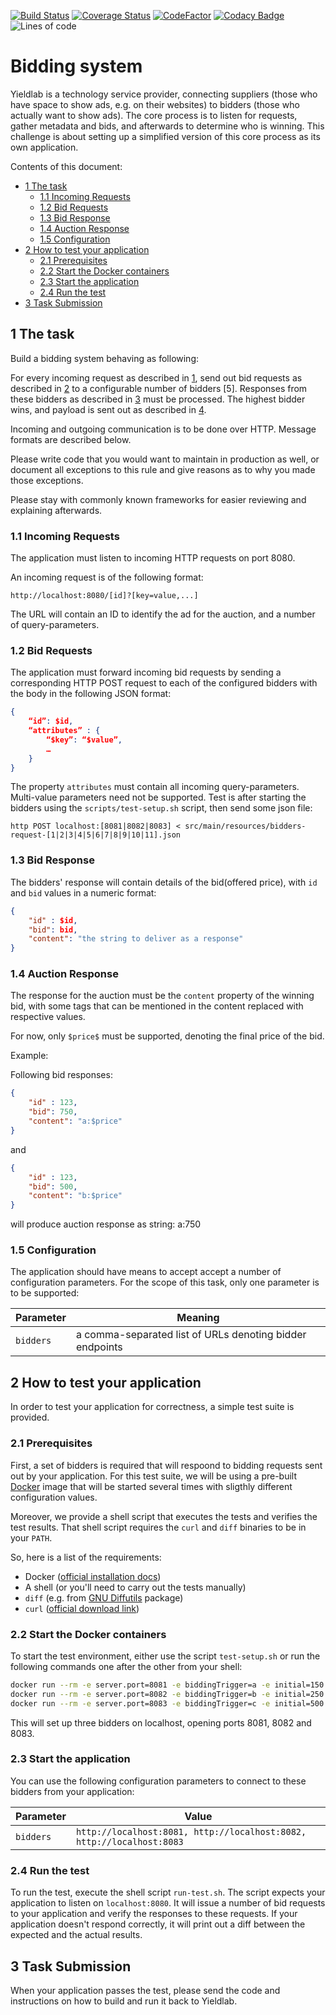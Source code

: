 
[![Build Status](https://travis-ci.com/felipegutierrez/bidding-system.svg?branch=main)](https://travis-ci.com/felipegutierrez/bidding-system)
[![Coverage Status](https://coveralls.io/repos/github/felipegutierrez/bidding-system/badge.svg)](https://coveralls.io/github/felipegutierrez/bidding-system)
[![CodeFactor](https://www.codefactor.io/repository/github/felipegutierrez/bidding-system/badge)](https://www.codefactor.io/repository/github/felipegutierrez/bidding-system)
[![Codacy Badge](https://api.codacy.com/project/badge/Grade/df38ef7ca2764f78b5ab73e1c16c9024)](https://app.codacy.com/gh/felipegutierrez/bidding-system?utm_source=github.com&utm_medium=referral&utm_content=felipegutierrez/bidding-system&utm_campaign=Badge_Grade)
![Lines of code](https://img.shields.io/tokei/lines/github/felipegutierrez/bidding-system)

Bidding system
==============

Yieldlab is a technology service provider, connecting suppliers (those who
have space to show ads, e.g. on their websites) to bidders (those who actually
want to show ads). The core process is to listen for requests, gather metadata
and bids, and afterwards to determine who is winning. This challenge is about
setting up a simplified version of this core process as its own application.

Contents of this document:

- [1 The task](#1-the-task)
  - [1.1 Incoming Requests](#11-incoming-requests)
  - [1.2 Bid Requests](#12-bid-requests)
  - [1.3 Bid Response](#13-bid-response)
  - [1.4 Auction Response](#14-auction-response)
  - [1.5 Configuration](#15-configuration)
- [2 How to test your application](#2-how-to-test-your-application)
  - [2.1 Prerequisites](#21-prerequisites)
  - [2.2 Start the Docker containers](#22-start-the-docker-containers)
  - [2.3 Start the application](#23-start-the-application)
  - [2.4 Run the test](#24-run-the-test)
- [3 Task Submission](#3-task-submission)


## 1 The task

Build a bidding system behaving as following:

For every incoming request as described in [1], send out bid requests as
described in [2] to a configurable number of bidders [5]. Responses from these
bidders as described in [3] must be processed. The highest bidder wins, and
payload is sent out as described in [4].

Incoming and outgoing communication is to be done over HTTP. Message formats
are described below.

Please write code that you would want to maintain in production as well, or
document all exceptions to this rule and give reasons as to why you made those
exceptions.

Please stay with commonly known frameworks for easier reviewing and explaining
afterwards.

[1]: #1-incoming-requests
[2]: #2-bid-requests
[3]: #3-bid-response
[4]: #4-auction-response

### 1.1 Incoming Requests

The application must listen to incoming HTTP requests on port 8080.

An incoming request is of the following format:

    http://localhost:8080/[id]?[key=value,...]

The URL will contain an ID to identify the ad for the auction, and a number of
query-parameters.

### 1.2 Bid Requests

The application must forward incoming bid requests by sending a corresponding
HTTP POST request to each of the configured bidders with the body in the
following JSON format:

```json
{
	“id”: $id,
	“attributes” : {
		“$key”: “$value”,
		…
	}
}
```

The property `attributes` must contain all incoming query-parameters.
Multi-value parameters need not be supported. 
Test is after starting the bidders using the `scripts/test-setup.sh` script, then send some json file:
```
http POST localhost:[8081|8082|8083] < src/main/resources/bidders-request-[1|2|3|4|5|6|7|8|9|10|11].json
```

### 1.3 Bid Response

The bidders' response will contain details of the bid(offered price), with `id` and `bid`
values in a numeric format:

```json
{
	"id" : $id,
	"bid": bid,
	"content": "the string to deliver as a response"
}
```

### 1.4 Auction Response

The response for the auction must be the `content` property of the winning bid,
with some tags that can be mentioned in the content replaced with respective values.

For now, only `$price$` must be supported, denoting the final price of the bid.

Example:


Following bid responses:
```json
{
	"id" : 123,
	"bid": 750,
	"content": "a:$price"
}
```
and

```json
{
	"id" : 123,
	"bid": 500,
	"content": "b:$price"
}
```
will produce auction response as string:
a:750

### 1.5 Configuration

The application should have means to accept accept a number of configuration
parameters. For the scope of this task, only one parameter is to be supported:

| Parameter | Meaning                                                  |
|-----------|----------------------------------------------------------|
| `bidders` | a comma-separated list of URLs denoting bidder endpoints |


## 2 How to test your application

In order to test your application for correctness, a simple test suite is
provided.

### 2.1 Prerequisites

First, a set of bidders is required that will respoond to bidding requests
sent out by your application. For this test suite, we will be using a
pre-built [Docker][what-is-docker] image that will be started several times
with sligthly different configuration values.

Moreover, we provide a shell script that executes the tests and verifies the
test results. That shell script requires the `curl` and `diff` binaries to be
in your `PATH`.

So, here is a list of the requirements:

- Docker ([official installation docs][install-docker])
- A shell (or you'll need to carry out the tests manually)
- `diff` (e.g. from [GNU Diffutils][diffutils] package)
- `curl` ([official download link][curl-dl])

[what-is-docker]: https://www.docker.com/what-docker
[install-docker]: https://docs.docker.com/engine/installation/
[diffutils]: https://www.gnu.org/software/diffutils/
[curl-dl]: https://curl.haxx.se/download.html

### 2.2 Start the Docker containers

To start the test environment, either use the script `test-setup.sh` or run the
following commands one after the other from your shell:

```sh
docker run --rm -e server.port=8081 -e biddingTrigger=a -e initial=150 -p 8081:8081 yieldlab/recruiting-test-bidder &
docker run --rm -e server.port=8082 -e biddingTrigger=b -e initial=250 -p 8082:8082 yieldlab/recruiting-test-bidder &
docker run --rm -e server.port=8083 -e biddingTrigger=c -e initial=500 -p 8083:8083 yieldlab/recruiting-test-bidder &
```

This will set up three bidders on localhost, opening ports 8081, 8082 and 8083.

### 2.3 Start the application

You can use the following configuration parameters to connect to these bidders
from your application:

| Parameter | Value                                                                 |
|-----------|-----------------------------------------------------------------------|
| `bidders` | `http://localhost:8081, http://localhost:8082, http://localhost:8083` |

### 2.4 Run the test

To run the test, execute the shell script `run-test.sh`. The script expects
your application to listen on `localhost:8080`. It will issue a number of bid
requests to your application and verify the responses to these requests. If
your application doesn't respond correctly, it will print out a diff between
the expected and the actual results.

## 3 Task Submission

When your application passes the test, please send the code and instructions on
how to build and run it back to Yieldlab.
